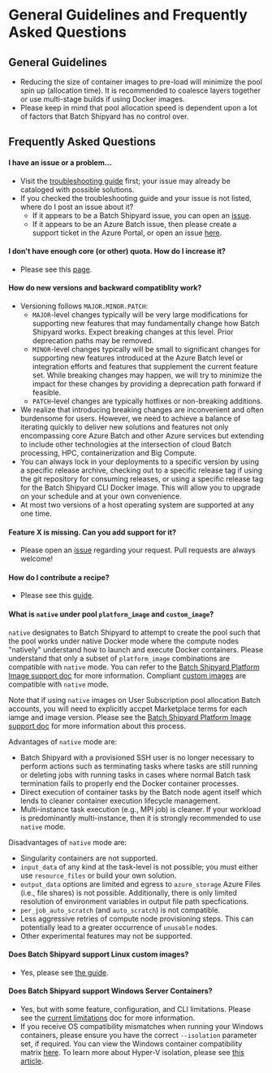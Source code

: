 # General Guidelines and Frequently Asked Questions

## General Guidelines
* Reducing the size of container images to pre-load will minimize the pool
spin up (allocation time). It is recommended to coalesce layers together or
use multi-stage builds if using Docker images.
* Please keep in mind that pool allocation speed is dependent upon a lot of
factors that Batch Shipyard has no control over.

## Frequently Asked Questions
#### I have an issue or a problem...
* Visit the [troubleshooting guide](96-troubleshooting-guide.md) first;
  your issue may already be cataloged with possible solutions.
* If you checked the troubleshooting guide and your issue is not listed,
  where do I post an issue about it?
    * If it appears to be a Batch Shipyard issue, you can open an
      [issue](https://github.com/Azure/batch-shipyard/issues).
    * If it appears to be an Azure Batch issue, then please create a
      support ticket in the Azure Portal, or open an issue
      [here](https://github.com/Azure/Batch/issues).

#### I don't have enough core (or other) quota. How do I increase it?
* Please see this [page](https://docs.microsoft.com/azure/batch/batch-quota-limit).

#### How do new versions and backward compatiblity work?
* Versioning follows `MAJOR.MINOR.PATCH`:
    * `MAJOR`-level changes typically will be very large modifications for
      supporting new features that may fundamentally change how Batch
      Shipyard works. Expect breaking changes at this level. Prior
      deprecation paths may be removed.
    * `MINOR`-level changes typically will be small to significant changes
      for supporting new features introduced at the Azure Batch level or
      integration efforts and features that supplement the current feature
      set. While breaking changes may happen, we will try to minimize the
      impact for these changes by providing a deprecation path forward if
      feasible.
    * `PATCH`-level changes are typically hotfixes or non-breaking
      additions.
* We realize that introducing breaking changes are inconvenient and
  often burdensome for users. However, we need to achieve a balance of
  iterating quickly to deliver new solutions and features not only
  encompassing core Azure Batch and other Azure services but extending
  to include other technologies at the intersection of cloud Batch
  processing, HPC, containerization and Big Compute.
* You can always lock in your deployments to a specific version by
  using a specific release archive, checking out to a specific release
  tag if using the git repository for consuming releases, or using a
  specific release tag for the Batch Shipyard CLI Docker image. This will
  allow you to upgrade on your schedule and at your own convenience.
* At most two versions of a host operating system are supported at any
  one time.

#### Feature X is missing. Can you add support for it?
* Please open an [issue](https://github.com/Azure/batch-shipyard/issues)
  regarding your request. Pull requests are always welcome!

#### How do I contribute a recipe?
* Please see this [guide](98-contributing-recipes.md).

#### What is `native` under pool `platform_image` and `custom_image`?
`native` designates to Batch Shipyard to attempt to create the pool such
that the pool works under native Docker mode where the compute nodes
"natively" understand how to launch and execute Docker containers. Please
understand that only a subset of `platform_image` combinations are compatible
with `native` mode. You can refer to the
[Batch Shipyard Platform Image support doc](25-batch-shipyard-platform-image-support.md)
for more information. Compliant
[custom images](63-batch-shipyard-custom-images.md) are compatible with
`native` mode.

Note that if using `native` images on User Subscription pool allocation Batch
accounts, you will need to explicitly accpet Marketplace terms for each iamge
and image version. Please see the
[Batch Shipyard Platform Image support doc](25-batch-shipyard-platform-image-support.md)
for more information about this process.

Advantages of `native` mode are:

* Batch Shipyard with a provisioned SSH user is no longer necessary to
perform actions such as terminating tasks where tasks are still running or
deleting jobs with running tasks in cases where normal Batch task termination
fails to properly end the Docker container processes.
* Direct execution of container tasks by the Batch node agent itself which
lends to cleaner container execution lifecycle management.
* Multi-instance task execution (e.g., MPI job) is cleaner. If your workload
is predominantly multi-instance, then it is strongly recommended to use
`native` mode.

Disadvantages of `native` mode are:

* Singularity containers are not supported.
* `input_data` of any kind at the task-level is not possible; you must either
use `resource_files` or build your own solution.
* `output_data` options are limited and egress to `azure_storage` Azure Files
(i.e., file shares) is not possible. Additionally, there is only limited
resolution of environment variables in output file path specfications.
* `per_job_auto_scratch` (and `auto_scratch`) is not compatible.
* Less aggressive retries of compute node provisioning steps. This can
potentially lead to a greater occurrence of `unusable` nodes.
* Other experimental features may not be supported.

#### Does Batch Shipyard support Linux custom images?
* Yes, please see [the guide](63-batch-shipyard-custom-images.md).

#### Does Batch Shipyard support Windows Server Containers?
* Yes, but with some feature, configuration, and CLI limitations. Please see
the [current limitations](99-current-limitations.md) doc for more information.
* If you receive OS compatibility mismatches when running your Windows
containers, please ensure you have the correct `--isolation` parameter set,
if required. You can view the Windows container compatibility matrix
[here](https://docs.microsoft.com/virtualization/windowscontainers/deploy-containers/version-compatibility).
To learn more about Hyper-V isolation, please see
[this article](https://docs.microsoft.com/virtualization/windowscontainers/manage-containers/hyperv-container).
